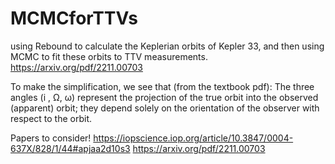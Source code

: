 # MCMCforTTVs
using Rebound to calculate the Keplerian orbits of Kepler 33, and then using MCMC to fit these orbits to TTV measurements.
https://arxiv.org/pdf/2211.00703

To make the simplification, we see that (from the textbook pdf):
The three angles (i , Ω, ω) represent the projection of the true orbit into the observed (apparent) orbit;
they depend solely on the orientation of the observer with respect to the orbit.


Papers to consider!
https://iopscience.iop.org/article/10.3847/0004-637X/828/1/44#apjaa2d10s3
https://arxiv.org/pdf/2211.00703


